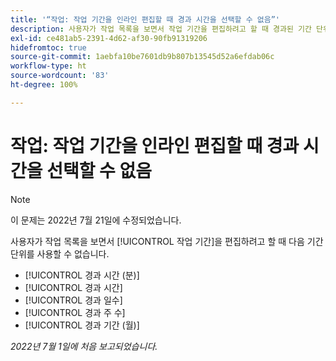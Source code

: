```yaml
---
title: '“작업: 작업 기간을 인라인 편집할 때 경과 시간을 선택할 수 없음”'
description: 사용자가 작업 목록을 보면서 작업 기간을 편집하려고 할 때 경과된 기간 단위를 사용할 수 없습니다.
exl-id: ce481ab5-2391-4d62-af30-90fb91319206
hidefromtoc: true
source-git-commit: 1aebfa10be7601db9b807b13545d52a6efdab06c
workflow-type: ht
source-wordcount: '83'
ht-degree: 100%

---
```


# 작업: 작업 기간을 인라인 편집할 때 경과 시간을 선택할 수 없음

>[!NOTE]
>
>이 문제는 2022년 7월 21일에 수정되었습니다.

사용자가 작업 목록을 보면서 [!UICONTROL 작업 기간]을 편집하려고 할 때 다음 기간 단위를 사용할 수 없습니다.

* [!UICONTROL 경과 시간 (분)]
* [!UICONTROL 경과 시간]
* [!UICONTROL 경과 일수]
* [!UICONTROL 경과 주 수]
* [!UICONTROL 경과 기간 (월)]

_2022년 7월 1일에 처음 보고되었습니다._
